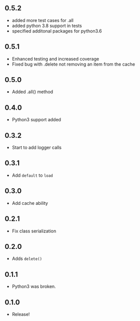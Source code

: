 ## 0.5.2
* added more test cases for .all
* added python 3.8 support in tests
* specified additonal packages for python3.6

## 0.5.1
* Enhanced testing and increased coverage
* Fixed bug with .delete not removing an item from the cache

## 0.5.0
* Added .all() method

## 0.4.0
* Python3 support added

## 0.3.2
* Start to add logger calls

## 0.3.1
* Add `default` to `load`

## 0.3.0
* Add cache ability

## 0.2.1
* Fix class serialization

## 0.2.0
* Adds `delete()`

## 0.1.1
* Python3 was broken.

## 0.1.0
* Release!
